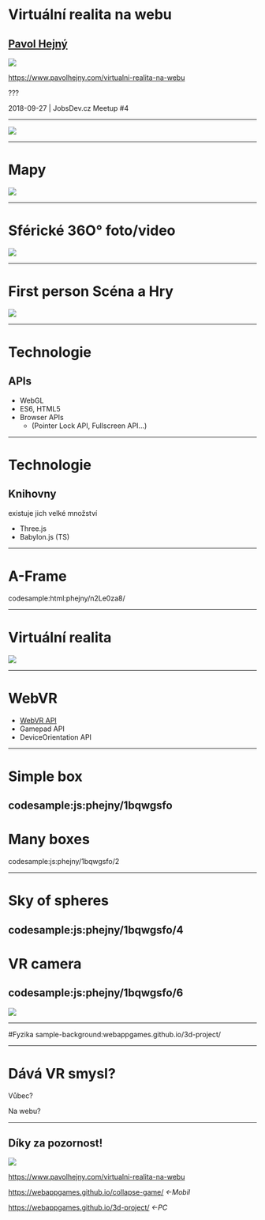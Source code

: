 # Virtuální realita na webu

## [Pavol Hejný](https://www.pavolhejny.com/)

![](https://api.qrserver.com/v1/create-qr-code/?size=150x150&data=https://www.pavolhejny.com/virtualni-realita-na-webu)

https://www.pavolhejny.com/virtualni-realita-na-webu

???

2018-09-27 | JobsDev.cz Meetup #4

---

![](/content/presentations/virtualni-realita-na-webu/hackuj-stat-clanek.png)

---

# Mapy

![](/content/presentations/virtualni-realita-na-webu/map.jpg)

---

# Sférické 36O° foto/video

![](/content/presentations/virtualni-realita-na-webu/spherical-photo.jpg)

---

# First person Scéna a Hry

![](/content/presentations/virtualni-realita-na-webu/babylon-js-game.jpg)

---

# Technologie

## APIs

-   WebGL
-   ES6, HTML5
-   Browser APIs
    -   (Pointer Lock API, Fullscreen API...)

---

# Technologie

## Knihovny

existuje jich velké množství

-   Three.js
-   Babylon.js (TS)

---

# A-Frame

codesample:html:phejny/n2Le0za8/

---

# Virtuální realita

![](/content/presentations/virtualni-realita-na-webu/vr-helmet.jpg)

---

# WebVR

-   [WebVR API](https://webvr.info/)
-   Gamepad API
-   DeviceOrientation API

---

# Simple box

## codesample:js:phejny/1bqwgsfo

# Many boxes

codesample:js:phejny/1bqwgsfo/2

<!--codesample:js:phejny/4j8w5g3q/7-->

---

# Sky of spheres

## codesample:js:phejny/1bqwgsfo/4

# VR camera

## codesample:js:phejny/1bqwgsfo/6

![](https://api.qrserver.com/v1/create-qr-code/?size=150x150&data=https://fiddle.jshell.net/phejny/4j8w5g3q/15/show/)

---

#Fyzika
sample-background:webappgames.github.io/3d-project/

---

# Dává VR smysl?

Vůbec?

Na webu?

---

## Díky za pozornost!

![](https://api.qrserver.com/v1/create-qr-code/?size=150x150&data=https://www.pavolhejny.com/virtualni-realita-na-webu)

https://www.pavolhejny.com/virtualni-realita-na-webu

https://webappgames.github.io/collapse-game/ _←Mobil_

https://webappgames.github.io/3d-project/ _←PC_
